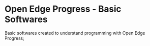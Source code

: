 # Open Edge Progress - Basic Softwares
Basic softwares created to understand programming with Open Edge Progress;


